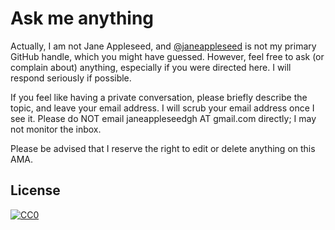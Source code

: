# Ask me anything

Actually, I am not Jane Appleseed, and [@janeappleseed](https://github.com/janeappleseed) is not my primary GitHub handle, which you might have guessed. However, feel free to ask (or complain about) anything, especially if you were directed here. I will respond seriously if possible.

If you feel like having a private conversation, please briefly describe the topic, and leave your email address. I will scrub your email address once I see it. Please do NOT email janeappleseedgh AT gmail.com directly; I may not monitor the inbox.

Please be advised that I reserve the right to edit or delete anything on this AMA.

## License

[![CC0](http://mirrors.creativecommons.org/presskit/buttons/88x31/svg/cc-zero.svg)](https://creativecommons.org/publicdomain/zero/1.0/)

